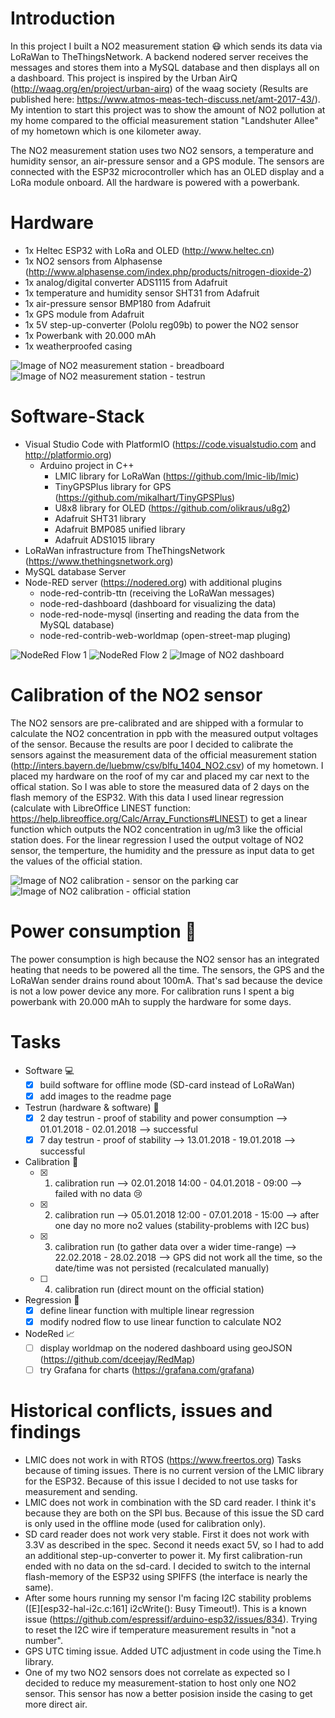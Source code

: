 # Introduction
In this project I built a NO2 measurement station :mask: which sends its data via LoRaWan to TheThingsNetwork. A backend nodered server receives the messages and stores them into a MySQL database and then displays all on a dashboard. This project is inspired by the Urban AirQ (http://waag.org/en/project/urban-airq) of the waag society (Results are published here: https://www.atmos-meas-tech-discuss.net/amt-2017-43/). My intention to start this project was to show the amount of NO2 pollution at my home compared to the official measurement station "Landshuter Allee" of my hometown which is one kilometer away.

The NO2 measurement station uses two NO2 sensors, a temperature and humidity sensor, an air-pressure sensor and a GPS module. The sensors are connected with the ESP32 microcontroller which has an OLED display and a LoRa module onboard. All the hardware is powered with a powerbank.

# Hardware
* 1x Heltec ESP32 with LoRa and OLED (http://www.heltec.cn)
* 1x NO2 sensors from Alphasense (http://www.alphasense.com/index.php/products/nitrogen-dioxide-2)
* 1x analog/digital converter ADS1115 from Adafruit
* 1x temperature and humidity sensor SHT31 from Adafruit
* 1x air-pressure sensor BMP180 from Adafruit
* 1x GPS module from Adafruit
* 1x 5V step-up-converter (Pololu reg09b) to power the NO2 sensor
* 1x Powerbank with 20.000 mAh
* 1x weatherproofed casing

![Image of NO2 measurement station - breadboard](images/no2-measurement-1.jpg)
![Image of NO2 measurement station - testrun](images/no2-measurement-2.jpg)

# Software-Stack
* Visual Studio Code with PlatformIO (https://code.visualstudio.com and http://platformio.org)
  * Arduino project in C++
    * LMIC library for LoRaWan (https://github.com/lmic-lib/lmic)
    * TinyGPSPlus library for GPS (https://github.com/mikalhart/TinyGPSPlus)
    * U8x8 library for OLED (https://github.com/olikraus/u8g2)
    * Adafruit SHT31 library
    * Adafruit BMP085 unified library
    * Adafruit ADS1015 library
* LoRaWan infrastructure from TheThingsNetwork (https://www.thethingsnetwork.org)
* MySQL database Server
* Node-RED server (https://nodered.org) with additional plugins
  * node-red-contrib-ttn (receiving the LoRaWan messages)
  * node-red-dashboard (dashboard for visualizing the data)
  * node-red-node-mysql (inserting and reading the data from the MySQL database)
  * node-red-contrib-web-worldmap (open-street-map pluging)

![NodeRed Flow 1](images/no2-nodered-flow1.png)
![NodeRed Flow 2](images/no2-nodered-flow2.png)
![Image of NO2 dashboard](images/no2-nodered-dashboard.png)

# Calibration of the NO2 sensor
The NO2 sensors are pre-calibrated and are shipped with a formular to calculate the NO2 concentration in ppb with the measured output voltages of the sensor. Because the results are poor I decided to calibrate the sensors against the measurement data of the official measurement station (http://inters.bayern.de/luebmw/csv/blfu_1404_NO2.csv) of my hometown. I placed my hardware on the roof of my car and placed my car next to the offical station. So I was able to store the measured data of 2 days on the flash memory of the ESP32. With this data I used linear regression (calculate with LibreOffice LINEST function: https://help.libreoffice.org/Calc/Array_Functions#LINEST) to get a linear function which outputs the NO2 concentration in ug/m3 like the official station does. For the linear regression I used the output voltage of NO2 sensor, the temperture, the humidity and the pressure as input data to get the values of the official station.

![Image of NO2 calibration - sensor on the parking car](images/no2-calibration-1.jpg)
![Image of NO2 calibration - official station](images/no2-calibration-2.jpg)

# Power consumption :battery:
The power consumption is high because the NO2 sensor has an integrated heating that needs to be powered all the time. The sensors, the GPS and the LoRaWan sender drains round about 100mA. That's sad because the device is not a low power device any more. For calibration runs I spent a big powerbank with 20.000 mAh to supply the hardware for some days.

# Tasks
- Software :computer:
  - [x] build software for offline mode (SD-card instead of LoRaWan)
  - [x] add images to the readme page
- Testrun (hardware & software) :balloon:
  - [x] 2 day testrun - proof of stability and power consumption --> 01.01.2018 - 02.01.2018 --> successful
  - [x] 7 day testrun - proof of stability --> 13.01.2018 - 19.01.2018 --> successful
- Calibration :red_car:
  - [x] 1. calibration run --> 02.01.2018 14:00 - 04.01.2018 - 09:00 --> failed with no data :cry:
  - [x] 2. calibration run --> 05.01.2018 12:00 - 07.01.2018 - 15:00 --> after one day no more no2 values (stability-problems with I2C bus)
  - [x] 3. calibration run (to gather data over a wider time-range) --> 22.02.2018 - 28.02.2018 --> GPS did not work all the time, so the date/time was not persisted (recalculated manually)
  - [ ] 4. calibration run (direct mount on the official station)
- Regression :triangular_ruler:
  - [x] define linear function with multiple linear regression
  - [x] modify nodred flow to use linear function to calculate NO2
- NodeRed :chart_with_upwards_trend:
  - [ ] display worldmap on the nodered dashboard using geoJSON (https://github.com/dceejay/RedMap)
  - [ ] try Grafana for charts (https://grafana.com/grafana)

# Historical conflicts, issues and findings
* LMIC does not work in with RTOS (https://www.freertos.org) Tasks because of timing issues. There is no current version of the LMIC library for the ESP32. Because of this issue I decided to not use tasks for measurement and sending.
* LMIC does not work in combination with the SD card reader. I think it's because they are both on the SPI bus. Because of this issue the SD card is only used in the offline mode (used for calibration only).
* SD card reader does not work very stable. First it does not work with 3.3V as described in the spec. Second it needs exact 5V, so I had to add an additional step-up-converter to power it. My first calibration-run ended with no data on the sd-card. I decided to switch to the internal flash-memory of the ESP32 using SPIFFS (the interface is nearly the same).
* After some hours running my sensor I'm facing I2C stability problems ([E][esp32-hal-i2c.c:161] i2cWrite(): Busy Timeout!). This is a known issue (https://github.com/espressif/arduino-esp32/issues/834). Trying to reset the I2C wire if temperature measurement results in "not a number".
* GPS UTC timing issue. Added UTC adjustment in code using the Time.h library.
* One of my two NO2 sensors does not correlate as expected so I decided to reduce my measurement-station to host only one NO2 sensor. This sensor has now a better posision inside the casing to get more direct air.